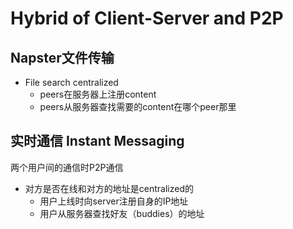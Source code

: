 # Hybrid of Client-Server and P2P

## Napster文件传输

* File search centralized
  * peers在服务器上注册content
  * peers从服务器查找需要的content在哪个peer那里

## 实时通信 Instant Messaging

两个用户间的通信时P2P通信

* 对方是否在线和对方的地址是centralized的
  * 用户上线时向server注册自身的IP地址
  * 用户从服务器查找好友（buddies）的地址

